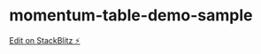 # momentum-table-demo-sample

[Edit on StackBlitz ⚡️](https://stackblitz.com/edit/momentum-table-demo-sample)